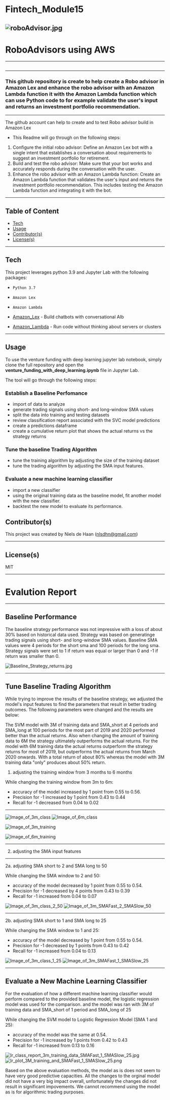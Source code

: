 # Fintech_Module15

![roboAdvisor.jpg](https://github.com/nielsdehaan1977/Fintech_Module15/blob/main/Media/roboAdvisorPic.jpg)
---
# RoboAdvisors using AWS
---
## 


---
### This github repository is create to help create a Robo advisor in Amazon Lex and enhance the robo advisor with an Amazon Lambda function it with the Amazon Lambda function which can use Python code to for example validate the user's input and returns an investment portfolio recommendation.

---
The github account can help to create and to test Robo advisor build in Amazon Lex
* This Readme will go through on the following steps: 
1. Configure the initial robo advisor: Define an Amazon Lex bot with a single intent that establishes a conversation about requirements to suggest an investment portfolio for retirement.
2. Build and test the robo advisor: Make sure that your bot works and accurately responds during the conversation with the user.
3. Enhance the robo advisor with an Amazon Lambda function: Create an Amazon Lambda function that validates the user's input and returns the investment portfolio recommendation. This includes testing the Amazon Lambda function and integrating it with the bot.

---
## Table of Content

- [Tech](#technologies)
- [Usage](#usage)
- [Contributor(s)](#contributor(s))
- [License(s)](#license(s))

---
## Tech

This project leverages python 3.9 and Jupyter Lab with the following packages:

* `Python 3.7`
* `Amazon Lex`
* `Amazon Lambda`

* [Amazon_Lex](https://aws.amazon.com/lex/) - Build chatbots with conversational AIb

* [Amazon_Lambda](https://aws.amazon.com/lambda/) - Run code without thinking about servers or clusters

---

## Usage

To use the venture funding with deep learning jupyter lab notebook, simply clone the full repository and open the **venture_funding_with_deep_learning.ipynb** file in Jupyter Lab. 

The tool will go through the following steps:

### Establish a Baseline Perfomance
* import of data to analyze
* generate trading signals using short- and long-window SMA values
* split the data into training and testing datasets
* review classification report associated with the SVC model predictions
* create a predictions dataframe
* create a cumulative return plot that shows the actual returns vs the strategy returns

### Tune the baseline Trading Algorithm
* tune the training algorithm by adjusting the size of the training dataset
* tune the trading algorithm by adjusting the SMA input features.

### Evaluate a new machine learning classifier
* import a new classifier
* using the original training data as the baseline model, fit another model with the new classifier.
* backtest the new model to evaluate its performance.

## Contributor(s)

This project was created by Niels de Haan (nlsdhn@gmail.com)

---

## License(s)

MIT

---
# Evalution Report
---

## Baseline Performance

The baseline strategy performance was not impressive with a loss of about 30% based on historical data used. Strategy was based on generatinge trading signals using short- and long-window SMA values. Baseline SMA values were 4 periods for the short sma and 100 periods for the long sma. Strategy signals were set to 1 if return was equal or larger than 0 and -1 if return was smaller than 0. 

![Baseline_Strategy_returns.jpg](https://github.com/nielsdehaan1977/Fintech_Module14/blob/main/Images/Baseline_Strategy_returns.jpg)

---

## Tune Baseline Trading Algorithm

While trying to improve the results of the baseline strategy, we adjusted the model's input features to find the parameters that result in better trading outcomes.
The following parameters were changed and the results are below:

The SVM model with 3M of training data and SMA_short at 4 periods and SMA_long at 100 periods for the most part of 2019 and 2020 performed better than the actual returns. Also when changing the amount of training data to 6M the strategy ultimately outperforms the actual returns. For the model with 6M training data the actual returns outperform the strategy returns for most of 2019, but outperforms the actual returns from March 2020 onwards. With a total return of about 80% whereas the model with 3M training data "only" produces about 50% return. 

1. adjusting the training window from 3 months to 6 months

While changing the training window from 3m to 6m:
* accuracy of the model increased by 1 point from  0.55 to 0.56. 
* Precision for -1 increased by 1 point from 0.43 to 0.44
* Recall for -1 decreased from 0.04 to 0.02

---
![Image_of_3m_class](https://github.com/nielsdehaan1977/Fintech_Module14/blob/main/Images/svm_class_report_3m_training_data_SMAFast_4_SMASlow_100.jpg)  ![Image_of_6m_class](https://github.com/nielsdehaan1977/Fintech_Module14/blob/main/Images/svm_class_report_6m_training_data_SMAFast_4_SMASlow_100.jpg)

![Image_of_3m_training](https://github.com/nielsdehaan1977/Fintech_Module14/blob/main/Images/svm_plot_3M_training_and_SMAFast_4_SMASlow_100.png)

![Image_of_6m_training](https://github.com/nielsdehaan1977/Fintech_Module14/blob/main/Images/svm_plot_6M_training_and_SMAFast_4_SMASlow_100.png)

---
2. adjusting the SMA input features 
---
2a. adjusting SMA short to 2 and SMA long to 50

While changing the SMA window to 2 and 50:
* accuracy of the model decreased by 1 point from  0.55 to 0.54. 
* Precision for -1 decreased by 4 points from 0.43 to 0.39
* Recall for -1 increased from 0.04 to 0.07

![Image_of_3m_class_2_50](https://github.com/nielsdehaan1977/Fintech_Module14/blob/main/Images/svm_class_report_3m_training_data_SMAFast_2_SMASlow_50.jpg)
![Image_of_3m_SMAFast_2_SMASlow_50](https://github.com/nielsdehaan1977/Fintech_Module14/blob/main/Images/svm_plot_3M_training_and_SMAFast_2_SMASlow_50.png)

---
2b. adjusting SMA short to 1 and SMA long to 25

While changing the SMA window to 1 and 25:
* accuracy of the model decreased by 1 point from  0.55 to 0.54. 
* Precision for -1 decreased by 1 points from 0.43 to 0.42
* Recall for -1 increased from 0.04 to 0.13

![Image_of_3m_class_1_25](https://github.com/nielsdehaan1977/Fintech_Module14/blob/main/Images/svm_class_report_3m_training_data_SMAFast_1_SMASlow_25.jpg)
![Image_of_3m_SMAFast_1_SMASlow_25](https://github.com/nielsdehaan1977/Fintech_Module14/blob/main/Images/svm_plot_3M_training_and_SMAFast_1_SMASlow_25.png)

---

## Evaluate a New Machine Learning Classifier

For the evaluation of how a different machine learning classifier would perform compared to the provided baseline model, the logistic regression model was used for the comparison. and the model was ran with 3M of training data and SMA_short of 1 period and SMA_long of 25

While changing the SVM model to Logistic Regression Model (SMA 1 and 25):
* accuracy of the model was the same at 0.54. 
* Precision for -1 increased by 1 points from 0.42 to 0.43
* Recall for -1 increased from 0.13 to 0.16

![lr_class_report_3m_training_data_SMAFast_1_SMASlow_25.jpg](https://github.com/nielsdehaan1977/Fintech_Module14/blob/main/Images/lr_class_report_3m_training_data_SMAFast_1_SMASlow_25.jpg)
![lr_plot_3M_training_and_SMAFast_1_SMASlow_25.png](https://github.com/nielsdehaan1977/Fintech_Module14/blob/main/Images/lr_plot_3M_training_and_SMAFast_1_SMASlow_25.png)

Based on the above evaluation methods, the model as is does not seem to have very good predictive capacities. All the changes to the orginal model did not have a very big impact overall, unfortunately the changes did not result in significant impovements. We cannot recommend using the model as is for algorithmic trading purposes. 